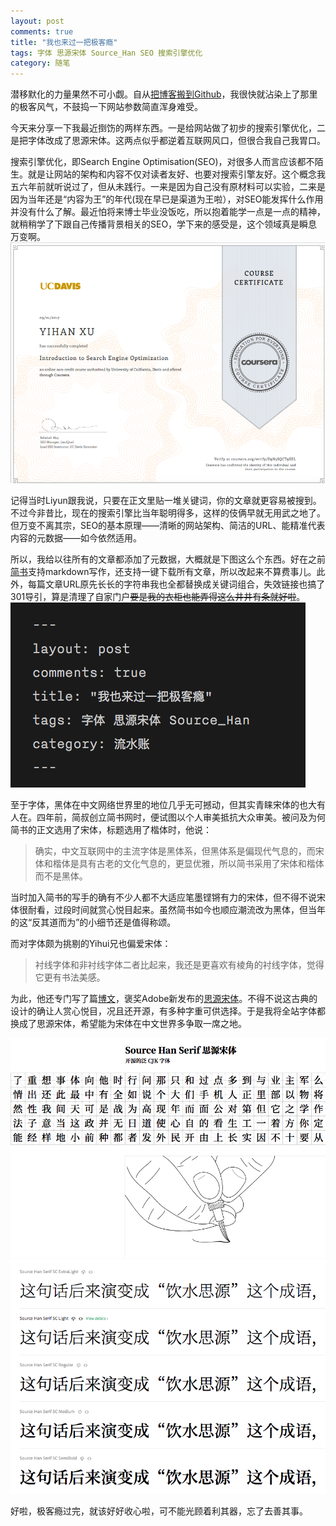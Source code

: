 ```yaml
---
layout: post
comments: true
title: "我也来过一把极客瘾"
tags: 字体 思源宋体 Source_Han SEO 搜索引擎优化
category: 随笔
---
```


潜移默化的力量果然不可小觑。自从[把博客搬到Github](/hello-world)，我很快就沾染上了那里的极客风气，不鼓捣一下网站参数简直浑身难受。

今天来分享一下我最近捯饬的两样东西。一是给网站做了初步的搜索引擎优化，二是把字体改成了思源宋体。这两点似乎都逆着互联网风口，但很合我自己我胃口。

搜索引擎优化，即Search Engine Optimisation(SEO)，对很多人而言应该都不陌生。就是让网站的架构和内容不仅对读者友好、也要对搜索引擎友好。这个概念我五六年前就听说过了，但从未践行。一来是因为自己没有原材料可以实验，二来是因为当年还是“内容为王”的年代(现在早已是渠道为王啦），对SEO能发挥什么作用并没有什么了解。最近怕将来博士毕业没饭吃，所以抱着能学一点是一点的精神，就稍稍学了下跟自己传播背景相关的SEO，学下来的感受是，这个领域真是瞬息万变啊。
![seo](/images/seocertificate.png)

记得当时Liyun跟我说，只要在正文里贴一堆关键词，你的文章就更容易被搜到。不过今非昔比，现在的搜索引擎比当年聪明得多，这样的伎俩早就无用武之地了。但万变不离其宗，SEO的基本原理——清晰的网站架构、简洁的URL、能精准代表内容的元数据——如今依然适用。

所以，我给以往所有的文章都添加了元数据，大概就是下图这么个东西。好在之前[简书](www.jianshu.com/u/b1yDzE)支持markdown写作，还支持一键下载所有文章，所以改起来不算费事儿。此外，每篇文章URL原先长长的字符串我也全都替换成关键词组合，失效链接也搞了301导引，算是清理了自家门户~~要是我的衣柜也能弄得这么井井有条就好啦~~。
![metadata](/images/metadata.png)

至于字体，黑体在中文网络世界里的地位几乎无可撼动，但其实青睐宋体的也大有人在。四年前，简叔创立简书网时，便试图以个人审美抵抗大众审美。被问及为何简书的正文选用了宋体，标题选用了楷体时，他说：

> 确实，中文互联网中的主流字体是黑体系，但黑体系是偏现代气息的，而宋体和楷体是具有古老的文化气息的，更显优雅，所以简书采用了宋体和楷体而不是黑体。

当时加入简书的写手的确有不少人都不大适应笔墨铿锵有力的宋体，但不得不说宋体很耐看，过段时间就赏心悦目起来。虽然简书如今也顺应潮流改为黑体，但当年的这“反其道而为”的小细节还是值得称颂。

而对字体颇为挑剔的Yihui兄也偏爱宋体：
> 衬线字体和非衬线字体二者比起来，我还是更喜欢有棱角的衬线字体，觉得它更有书法美感。

为此，他还专门写了篇[博文](https://yihui.name/cn/2017/04/source-han-serif/)，褒奖Adobe新发布的[思源宋体](https://source.typekit.com/source-han-serif/cn/)。不得不说这古典的设计的确让人赏心悦目，况且还开源，有多种字重可供选择。于是我将全站字体都换成了思源宋体，希望能为宋体在中文世界多争取一席之地。

![思源宋体1](/images/sourcehanserif.png)
![思源宋体2](/images/sourcehan.png)

好啦，极客瘾过完，就该好好收心啦，可不能光顾着利其器，忘了去善其事。
